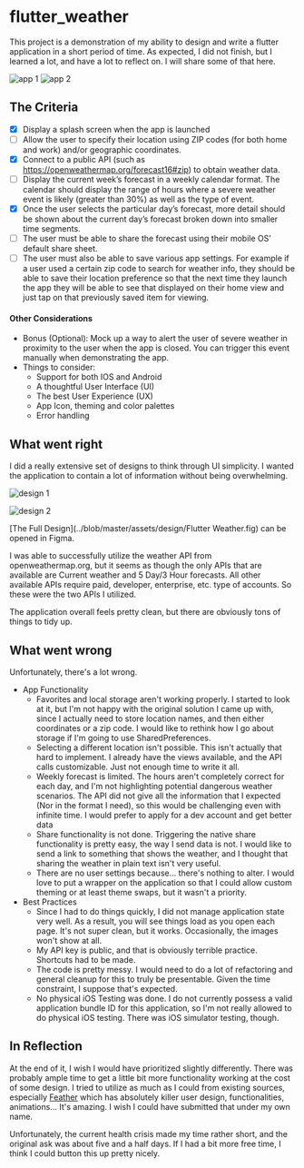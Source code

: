 # flutter_weather

This project is a demonstration of my ability to design and write a flutter application in a short period of time. As expected, I did not finish, but I learned a lot, and have a lot to reflect on. I will share some of that here.

![app 1](https://i.imgur.com/VAcWHUw.png) ![app 2](https://i.imgur.com/JExQekG.png)

## The Criteria

 - [x] Display a splash screen when the app is launched
 - [ ] Allow the user to specify their location using ZIP codes (for both home and work) and/or geographic coordinates.
 - [x] Connect to a public API (such as https://openweathermap.org/forecast16#zip) to obtain weather data.
 - [ ] Display the current week’s forecast in a weekly calendar format. The calendar should display the range of hours where a severe weather event is likely (greater than 30%) as well as the type of event.
 - [x] Once the user selects the particular day’s forecast, more detail should be shown about the current day’s forecast broken down into smaller time segments.
 - [ ] The user must be able to share the forecast using their mobile OS’ default share sheet.
 - [ ] The user must also be able to save various app settings. For example if a user used a certain zip code to search for weather info, they should be able to save their location preference so that the next time they launch the app they will be able to see that displayed on their home view and just tap on that previously saved item for viewing.

#### Other Considerations


- Bonus (Optional): Mock up a way to alert the user of severe weather in proximity to the user when the app is closed. You can trigger this event manually when demonstrating the app.
- Things to consider:
  - Support for both IOS and Android
  - A thoughtful User Interface (UI)
  - The best User Experience (UX)
  - App Icon, theming and color palettes
  - Error handling

## What went right

I did a really extensive set of designs to think through UI simplicity. I wanted the application to contain a lot of information without being overwhelming.

![design 1](https://i.imgur.com/3pdDCz0.png)

![design 2](https://i.imgur.com/G9kyVSu.png)

[The Full Design](../blob/master/assets/design/Flutter Weather.fig) can be opened in Figma.

I was able to successfully utilize the weather API from openweathermap.org, but it seems as though the only APIs that are available are Current weather and 5 Day/3 Hour forecasts. All other available APIs require paid, developer, enterprise, etc. type of accounts. So these were the two APIs I utilized.

The application overall feels pretty clean, but there are obviously tons of things to tidy up.


## What went wrong

Unfortunately, there's a lot wrong.
- App Functionality
  - Favorites and local storage aren't working properly. I started to look at it, but I'm not happy with the original solution I came up with, since I actually need to store location names, and then either coordinates or a zip code. I would like to rethink how I go about storage if I'm going to use SharedPreferences.
  - Selecting a different location isn't possible. This isn't actually that hard to implement. I already have the views available, and the API calls customizable. Just not enough time to write it all.
  - Weekly forecast is limited. The hours aren't completely correct for each day, and I'm not highlighting potential dangerous weather scenarios. The API did not give all the information that I expected (Nor in the format I need), so this would be challenging even with infinite time. I would prefer to apply for a dev account and get better data
  - Share functionality is not done. Triggering the native share functionality is pretty easy, the way I send data is not. I would like to send a link to something that shows the weather, and I thought that sharing the weather in plain text isn't very useful.
  - There are no user settings because... there's nothing to alter. I would love to put a wrapper on the application so that I could allow custom theming or at least theme swaps, but it wasn't a priority.
- Best Practices
  - Since I had to do things quickly, I did not manage application state very well. As a result, you will see things load as you open each page. It's not super clean, but it works. Occasionally, the images won't show at all.
  - My API key is public, and that is obviously terrible practice. Shortcuts had to be made.
  - The code is pretty messy. I would need to do a lot of refactoring and general cleanup for this to truly be presentable. Given the time constraint, I suppose that's expected.
  - No physical iOS Testing was done. I do not currently possess a valid application bundle ID for this application, so I'm not really allowed to do physical iOS testing. There was iOS simulator testing, though.

## In Reflection

At the end of it, I wish I would have prioritized slightly differently. There was probably ample time to get a little bit more functionality working at the cost of some design. I tried to utilize as much as I could from existing sources, especially [Feather](https://github.com/jhomlala/feather) which has absolutely killer user design, functionalities, animations... It's amazing. I wish I could have submitted that under my own name.

Unfortunately, the current health crisis made my time rather short, and the original ask was about five and a half days. If I had a bit more free time, I think I could button this up pretty nicely.


